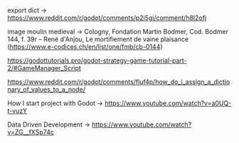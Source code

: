 export dict -> https://www.reddit.com/r/godot/comments/p2i5gi/comment/h8l2ofj

image moulin medieval ->
    Cologny, Fondation Martin Bodmer, Cod. Bodmer 144, f. 39r – René d'Anjou, Le mortifiement de vaine plaisance (https://www.e-codices.ch/en/list/one/fmb/cb-0144) 

https://godottutorials.pro/godot-strategy-game-tutorial-part-2/#GameManager_Script


https://www.reddit.com/r/godot/comments/fluf4p/how_do_i_assign_a_dictionary_of_values_to_a_node/

How I start project with Godot -> https://www.youtube.com/watch?v=a0UQ-t-vuzY

Data Driven Development -> https://www.youtube.com/watch?v=ZG__fXSp74c
